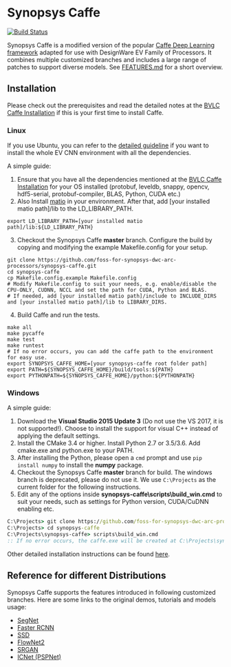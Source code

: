 # Synopsys Caffe

[![Build Status](https://travis-ci.org/foss-for-synopsys-dwc-arc-processors/synopsys-caffe.svg?branch=master)](https://travis-ci.org/foss-for-synopsys-dwc-arc-processors/synopsys-caffe)

Synopsys Caffe is a modified version of the popular [Caffe Deep Learning framework](http://caffe.berkeleyvision.org/) adapted for use with DesignWare EV Family of  Processors.
It combines multiple customized branches and includes a large range of patches to support diverse models. See [FEATURES.md](https://github.com/foss-for-synopsys-dwc-arc-processors/synopsys-caffe/blob/master/FEATURES.md) for a short overview.

## Installation
Please check out the prerequisites and read the detailed notes at the [BVLC Caffe Installation](http://caffe.berkeleyvision.org/installation.html) if this is your first time to install Caffe.

### Linux
If you use Ubuntu, you can refer to the [detailed guideline](https://github.com/foss-for-synopsys-dwc-arc-processors/synopsys-caffe/blob/development/scripts/ubuntu_python3_build_caffe_guide.md) if you want to install the whole EV CNN environment with all the dependencies. 

A simple guide:
1. Ensure that you have all the dependencies mentioned at the [BVLC Caffe Installation](http://caffe.berkeleyvision.org/installation.html) for your OS installed (protobuf, leveldb, snappy, opencv, hdf5-serial, protobuf-compiler, BLAS, Python, CUDA etc.)
2. Also Install [matio](https://github.com/tbeu/matio) in your environment. After that, add [your installed matio path]/lib to the LD_LIBRARY_PATH.
```Shell
export LD_LIBRARY_PATH=[your installed matio path]/lib:${LD_LIBRARY_PATH}
```
3. Checkout the Synopsys Caffe **master** branch. Configure the build by copying and modifying the example Makefile.config for your setup.
```Shell
git clone https://github.com/foss-for-synopsys-dwc-arc-processors/synopsys-caffe.git
cd synopsys-caffe
cp Makefile.config.example Makefile.config
# Modify Makefile.config to suit your needs, e.g. enable/disable the CPU-ONLY, CUDNN, NCCL and set the path for CUDA, Python and BLAS.
# If needed, add [your installed matio path]/include to INCLUDE_DIRS and [your installed matio path]/lib to LIBRARY_DIRS.
```
4. Build Caffe and run the tests.
```Shell
make all
make pycaffe
make test
make runtest
# If no error occurs, you can add the caffe path to the environment for easy use.
export SYNOPSYS_CAFFE_HOME=[your synopsys-caffe root folder path]
export PATH=${SYNOPSYS_CAFFE_HOME}/build/tools:${PATH}
export PYTHONPATH=${SYNOPSYS_CAFFE_HOME}/python:${PYTHONPATH}
```


### Windows
A simple guide:
1. Download the **Visual Studio 2015 Update 3** (Do not use the VS 2017, it is not supported!). Choose to install the support for visual C++ instead of applying the default settings.
2. Install the CMake 3.4 or higher. Install Python 2.7 or 3.5/3.6. Add cmake.exe and python.exe to your PATH.
3. After installing the Python, please open a `cmd` prompt and use `pip install numpy` to install the **numpy** package.
4. Checkout the Synopsys Caffe **master** branch for build. The windows branch is deprecated, please do not use it. We use `C:\Projects` as the current folder for the following instructions.
5. Edit any of the options inside **synopsys-caffe\scripts\build_win.cmd** to suit your needs, such as settings for Python version, CUDA/CuDNN enabling etc.   
```cmd
C:\Projects> git clone https://github.com/foss-for-synopsys-dwc-arc-processors/synopsys-caffe.git
C:\Projects> cd synopsys-caffe
C:\Projects\synopsys-caffe> scripts\build_win.cmd
:: If no error occurs, the caffe.exe will be created at C:\Projects\synopsys-caffe\build\tools\Release after a successful build.
```
Other detailed installation instructions can be found [here](https://github.com/BVLC/caffe/blob/windows/README.md).

## Reference for different Distributions
Synopsys Caffe supports the features introduced in following customized branches. Here are some links to the original demos, tutorials and models usage:
- [SegNet](https://github.com/alexgkendall/caffe-segnet)
- [Faster RCNN](https://github.com/rbgirshick/py-faster-rcnn)
- [SSD](https://github.com/weiliu89/caffe/tree/ssd)
- [FlowNet2](https://github.com/lmb-freiburg/flownet2)
- [SRGAN](https://github.com/ShenghaiRong/caffe_srgan)
- [ICNet (PSPNet)](https://github.com/hszhao/ICNet)

